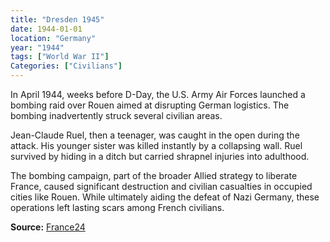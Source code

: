 ```yaml
---
title: "Dresden 1945"
date: 1944-01-01
location: "Germany"
year: "1944"
tags: ["World War II"]
Categories: ["Civilians"]
---
```



In April 1944, weeks before D-Day, the U.S. Army Air Forces launched a bombing raid over Rouen aimed at disrupting German logistics. The bombing inadvertently struck several civilian areas.

Jean-Claude Ruel, then a teenager, was caught in the open during the attack. His younger sister was killed instantly by a collapsing wall. Ruel survived by hiding in a ditch but carried shrapnel injuries into adulthood.

The bombing campaign, part of the broader Allied strategy to liberate France, caused significant destruction and civilian casualties in occupied cities like Rouen. While ultimately aiding the defeat of Nazi Germany, these operations left lasting scars among French civilians.

**Source:** [France24](https://www.france24.com/en/france/20200605-wwii-anniversary-the-forgotten-french-victims-of-allied-bombing)
